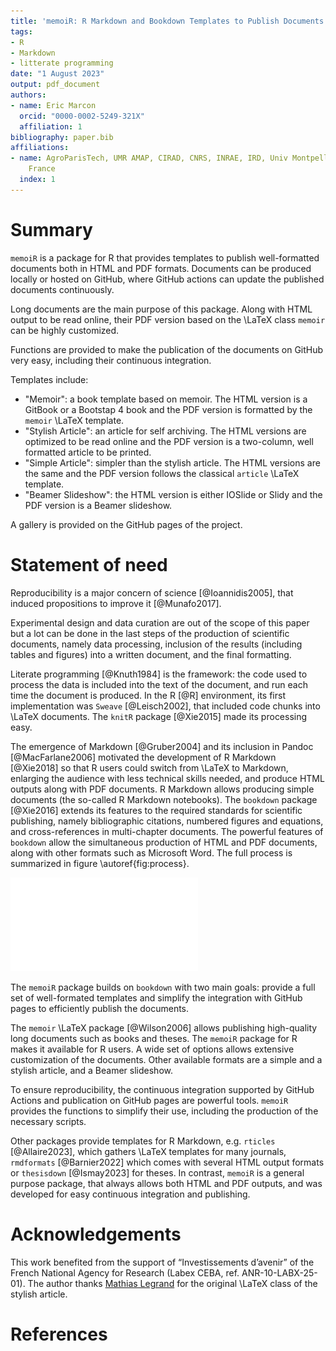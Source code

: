 ```yaml
---
title: 'memoiR: R Markdown and Bookdown Templates to Publish Documents'
tags:
- R
- Markdown
- litterate programming
date: "1 August 2023"
output: pdf_document
authors:
- name: Eric Marcon
  orcid: "0000-0002-5249-321X"
  affiliation: 1
bibliography: paper.bib
affiliations:
- name: AgroParisTech, UMR AMAP, CIRAD, CNRS, INRAE, IRD, Univ Montpellier, Montpellier,
    France
  index: 1
---
```


# Summary

`memoiR` is a package for R that provides templates to publish well-formatted documents both in HTML and PDF formats. 
Documents can be produced locally or hosted on GitHub, where GitHub actions can update the published documents continuously.

Long documents are the main purpose of this package.
Along with HTML output to be read online, their PDF version based on the \LaTeX class `memoir` can be highly customized.

Functions are provided to make the publication of the documents on GitHub very easy, including their continuous integration.

Templates include:

- "Memoir": a book template based on memoir. 
The HTML version is a GitBook or a Bootstap 4 book and the PDF version is formatted by the `memoir` \LaTeX template.
- "Stylish Article": an article for self archiving. 
The HTML versions are optimized to be read online and the PDF version is a two-column, well formatted article to be printed.
- "Simple Article":  simpler than the stylish article. 
The HTML versions are the same and the PDF version follows the classical `article` \LaTeX template.
- "Beamer Slideshow": the HTML version is either IOSlide or Slidy and the PDF version is a Beamer slideshow.

A gallery is provided on the GitHub pages of the project.


# Statement of need

Reproducibility is a major concern of science [@Ioannidis2005], that induced propositions to improve it [@Munafo2017].

Experimental design and data curation are out of the scope of this paper but a lot can be done in the last steps of the production of scientific documents, namely data processing, inclusion of the results (including tables and figures) into a written document, and the final formatting.

Literate programming [@Knuth1984] is the framework: the code used to process the data is included into the text of the document, and run each time the document is produced.
In the R [@R] environment, its first implementation was `Sweave` [@Leisch2002], that included code chunks into \LaTeX documents.
The `knitR` package [@Xie2015] made its processing easy.

The emergence of Markdown [@Gruber2004] and its inclusion in Pandoc [@MacFarlane2006] motivated the development of R Markdown [@Xie2018] so that R users could switch from \LaTeX to Markdown, enlarging the audience with less technical skills needed, and produce HTML outputs along with PDF documents.
R Markdown allows producing simple documents (the so-called R Markdown notebooks).
The `bookdown` package [@Xie2016] extends its features to the required standards for scientific publishing, namely bibliographic citations, numbered figures and equations, and cross-references in multi-chapter documents.
The powerful features of `bookdown` allow the simultaneous production of HTML and PDF documents, along with other formats such as Microsoft Word.
The full process is summarized in figure \autoref{fig:process}.

![Processing documents with R and Markdown. Data and code are processed by R to obtain figures and results, which are included in the text and formated by R Markdown (actually by `knitr`, `bookdown`, Pandoc and a \LaTeX compiler) with respect to a template.\label{fig:process}](process.pdf)

The `memoiR` package builds on `bookdown` with two main goals: provide a full set of well-formated templates and simplify the integration with GitHub pages to efficiently publish the documents.
  
The `memoir` \LaTeX package [@Wilson2006] allows publishing high-quality long documents such as books and theses. 
The `memoiR` package for R makes it available for R users.
A wide set of options allows extensive customization of the documents.
Other available formats are a simple and a stylish article, and a Beamer slideshow.

To ensure reproducibility, the continuous integration supported by GitHub Actions and publication on GitHub pages are powerful tools.
`memoiR` provides the functions to simplify their use, including the production of the necessary scripts.

Other packages provide templates for R Markdown, e.g. `rticles` [@Allaire2023], which gathers \LaTeX templates for many journals, `rmdformats` [@Barnier2022] which comes with several HTML output formats or `thesisdown` [@Ismay2023] for theses.
In contrast, `memoiR` is a general purpose package, that always allows both HTML and PDF outputs, and was developed for easy continuous integration and publishing.


# Acknowledgements
This work benefited from the support of “Investissements d’avenir” of the French National Agency for Research (Labex CEBA, ref. ANR-10-LABX-25-01).
The author thanks [Mathias Legrand](https://www.mcgill.ca/mecheng/people/staff/mathias-legrand) for the original \LaTeX class of the stylish article.

# References
